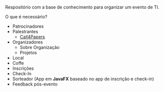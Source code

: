 Respositório com a base de conhecimento para organizar um evento de TI.

O que é necessário?

- Patrocinadores
- Palestrantes
  - [Call4Papers](http://call4papers-jugvale.rhcloud.com/)
- Organizadores
  - Sobre Organização
  - Projetos
- Local
- Coffe
- Inscrições
- Check-In
- Sorteador (App em **JavaFX** baseado no app de inscrição e check-in)
- Feedback pós-evento
